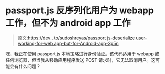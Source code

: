 # passport.js 反序列化用户为 webapp 工作，但不为 android app 工作

> 原文:[https://dev . to/sudoshreyas/passport js-deserialize user-working-for-web app-but-for-Android-app-3p5n](https://dev.to/sudoshreyas/passportjs-deserializeuser-working-for-webapp-but-not-for-android-app-3p5n)

嘿，我正在使用 passport.js 本地策略进行身份验证。该代码适用于 webapp 或任何浏览器，但当我从移动应用程序发送 POST 请求时，它无法取消用户。这可能会有什么问题？